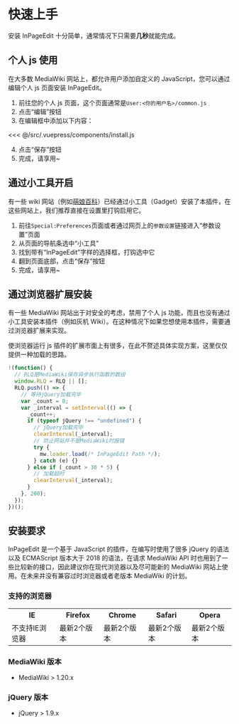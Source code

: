 # 快速上手

安装 InPageEdit 十分简单，通常情况下只需要**几秒**就能完成。

## 个人 js 使用

在大多数 MediaWiki 网站上，都允许用户添加自定义的 JavaScript，您可以通过编辑个人 js 页面安装 InPageEdit。

1. 前往您的个人 js 页面，这个页面通常是`User:<你的用户名>/common.js`
2. 点击“编辑”按钮
3. 在编辑框中添加以下内容：

<<< @/src/.vuepress/components/install.js

4. 点击“保存”按钮
5. 完成，请享用~

## 通过小工具开启

有一些 wiki 网站（例如[萌娘百科](https://zh.moegirl.org.cn/Special:%E5%8F%82%E6%95%B0%E8%AE%BE%E7%BD%AE#mw-prefsection-gadgets)）已经通过小工具（Gadget）安装了本插件，在这些网站上，我们推荐直接在设置里打钩启用它。

1. 前往`Special:Preferences`页面或者通过网页上的`参数设置`链接进入“参数设置”页面
2. 从页面的导航条选中“小工具”
3. 找到带有“InPageEdit”字样的选择框，打钩选中它
4. 翻到页面底部，点击“保存”按钮
5. 完成，请享用~

## 通过浏览器扩展安装

有一些 MediaWiki 网站出于对安全的考虑，禁用了个人 js 功能，而且也没有通过小工具安装本插件（例如灰机 Wiki）。在这种情况下如果您想使用本插件，需要通过浏览器扩展来实现。

使浏览器运行 js 插件的扩展市面上有很多，在此不赘述具体实现方案，这里仅仅提供一种加载的思路。

```js
!(function() {
  // RLQ是MediaWiki保存异步执行函数的数组
  window.RLQ = RLQ || [];
  RLQ.push(() => {
    // 等待jQuery加载完毕
    var _count = 0;
    var _interval = setInterval(() => {
      _count++;
      if (typeof jQuery !== "undefined") {
        // jQuery加载完毕
        clearInterval(_interval);
        // 防止网站并不是MediaWiki时报错
        try {
          mw.loader.load(/* InPageEdit Path */);
        } catch (e) {}
      } else if (_count > 30 * 5) {
        // 加载超时
        clearInterval(_interval);
      }
    }, 200);
  });
})();
```

## 安装要求

InPageEdit 是一个基于 JavaScript 的插件，在编写时使用了很多 jQuery 的语法以及 ECMAScript 版本大于 2018 的语法，在请求 MediaWiki API 时也用到了一些比较新的接口，因此建议你在现代浏览器以及尽可能新的 MediaWiki 网站上使用。在未来并没有兼容过时浏览器或者老版本 MediaWiki 的计划。

### 支持的浏览器

<table class="browsersupport"><tbody>
  <tr>
    <th>IE</th>
    <th>Firefox</th>
    <th>Chrome</th>
    <th>Safari</th>
    <th>Opera</th>
  </tr>
  <tr class="browsericons">
    <td class="bsNoIE">不支持IE浏览器</td>						
    <td class="bsFirefox">最新2个版本</td>
    <td class="bsChrome">最新2个版本</td>
    <td class="bsSafari">最新2个版本</td>				
    <td class="bsOpera">最新2个版本</td>				
  </tr>
</tbody></table>

### MediaWiki 版本

- MediaWiki > 1.20.x

### jQuery 版本

- jQuery > 1.9.x
